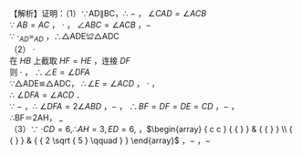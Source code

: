【解析】证明：（1）∵AD∥BC，∴ $-$ ， $\angle C A D = \angle A C B$   
∵ $A B { = } A C$ ， $\cdot$ ， $\angle A B C = \angle A C B$ ，$-$   
∵ $\cdot _ { A D } = _ { A D }$ ，∴△ADE≌△ADC  
（2） $\cdot$   
在 $H B$ 上截取 $H F { = } H E$ ，连接 $D F$   
则 $\cdot$ ， $\therefore \angle E = \angle D F A$   
∵△ADE≌△ADC， $\therefore \angle E { = } \angle A C D$ ， $\cdot$ ，  
∴ $\angle D F A = \angle A C D$ ．  
∵ $-$ ，∴ $\angle D F A = 2 \angle A B D$ ，$-$ ， $\therefore B F = D F = D E = C D$ ，$-$ ，  
∴BF＝2AH， $\_$   
（3）∵ $\cdot C D = 6 , \therefore A H = 3 , E D = 6 ,$ ，$\begin{array} { c c } { { } } & { { } } \\ { { } } & { { 2 \sqrt { 5 } \qquad } } \end{array}$ ，$-$ ，$-$

